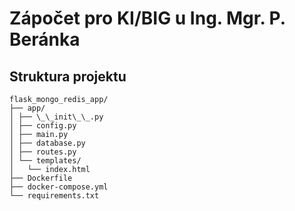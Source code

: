 # Zápočet pro KI/BIG u Ing. Mgr. P. Beránka

## Struktura projektu

```
flask_mongo_redis_app/
├── app/
│ ├── \_\_init\_\_.py
│ ├── config.py
│ ├── main.py
│ ├── database.py
│ ├── routes.py
│ └── templates/
│   └── index.html
├── Dockerfile
├── docker-compose.yml
└── requirements.txt
```
